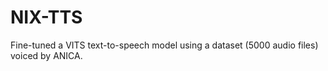 # NIX-TTS
Fine-tuned a VITS text-to-speech model using a dataset (5000 audio files) voiced by ANICA.
